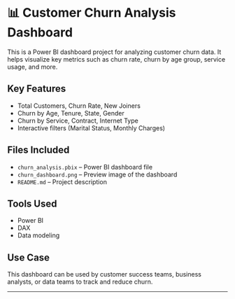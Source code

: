 # 📊 Customer Churn Analysis Dashboard

This is a Power BI dashboard project for analyzing customer churn data. It helps visualize key metrics such as churn rate, churn by age group, service usage, and more.

## Key Features

- Total Customers, Churn Rate, New Joiners
- Churn by Age, Tenure, State, Gender
- Churn by Service, Contract, Internet Type
- Interactive filters (Marital Status, Monthly Charges)

## Files Included

- `churn_analysis.pbix` – Power BI dashboard file
- `churn_dashboard.png` – Preview image of the dashboard
- `README.md` – Project description

## Tools Used

- Power BI
- DAX
- Data modeling

## Use Case

This dashboard can be used by customer success teams, business analysts, or data teams to track and reduce churn.

---


